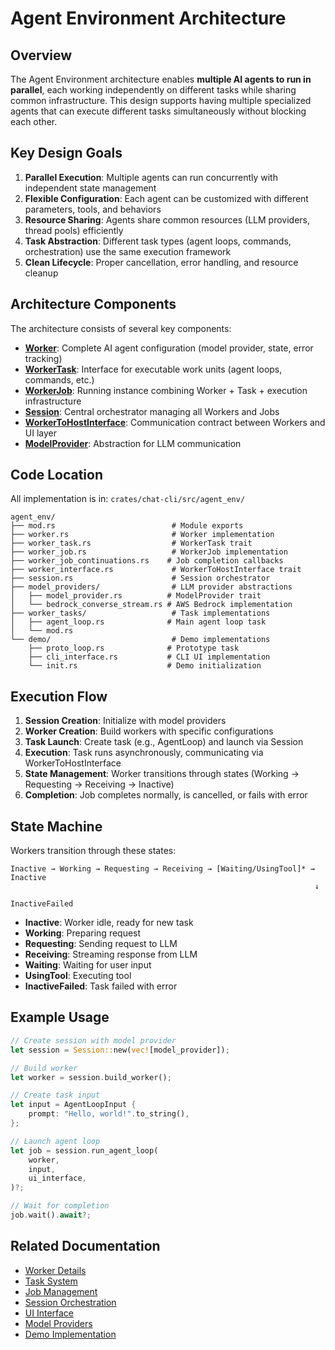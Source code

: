 # Agent Environment Architecture

## Overview

The Agent Environment architecture enables **multiple AI agents to run in parallel**, each working independently on different tasks while sharing common infrastructure. This design supports having multiple specialized agents that can execute different tasks simultaneously without blocking each other.

## Key Design Goals

1. **Parallel Execution**: Multiple agents can run concurrently with independent state management
2. **Flexible Configuration**: Each agent can be customized with different parameters, tools, and behaviors
3. **Resource Sharing**: Agents share common resources (LLM providers, thread pools) efficiently
4. **Task Abstraction**: Different task types (agent loops, commands, orchestration) use the same execution framework
5. **Clean Lifecycle**: Proper cancellation, error handling, and resource cleanup

## Architecture Components

The architecture consists of several key components:

- **[Worker](./worker.md)**: Complete AI agent configuration (model provider, state, error tracking)
- **[WorkerTask](./tasks.md)**: Interface for executable work units (agent loops, commands, etc.)
- **[WorkerJob](./job.md)**: Running instance combining Worker + Task + execution infrastructure
- **[Session](./session.md)**: Central orchestrator managing all Workers and Jobs
- **[WorkerToHostInterface](./interface.md)**: Communication contract between Workers and UI layer
- **[ModelProvider](./model-provider.md)**: Abstraction for LLM communication

## Code Location

All implementation is in: `crates/chat-cli/src/agent_env/`

```
agent_env/
├── mod.rs                          # Module exports
├── worker.rs                       # Worker implementation
├── worker_task.rs                  # WorkerTask trait
├── worker_job.rs                   # WorkerJob implementation
├── worker_job_continuations.rs    # Job completion callbacks
├── worker_interface.rs             # WorkerToHostInterface trait
├── session.rs                      # Session orchestrator
├── model_providers/                # LLM provider abstractions
│   ├── model_provider.rs          # ModelProvider trait
│   └── bedrock_converse_stream.rs # AWS Bedrock implementation
├── worker_tasks/                   # Task implementations
│   ├── agent_loop.rs              # Main agent loop task
│   └── mod.rs
└── demo/                           # Demo implementations
    ├── proto_loop.rs              # Prototype task
    ├── cli_interface.rs           # CLI UI implementation
    └── init.rs                    # Demo initialization
```

## Execution Flow

1. **Session Creation**: Initialize with model providers
2. **Worker Creation**: Build workers with specific configurations
3. **Task Launch**: Create task (e.g., AgentLoop) and launch via Session
4. **Execution**: Task runs asynchronously, communicating via WorkerToHostInterface
5. **State Management**: Worker transitions through states (Working → Requesting → Receiving → Inactive)
6. **Completion**: Job completes normally, is cancelled, or fails with error

## State Machine

Workers transition through these states:

```
Inactive → Working → Requesting → Receiving → [Waiting/UsingTool]* → Inactive
                                                                    ↓
                                                              InactiveFailed
```

- **Inactive**: Worker idle, ready for new task
- **Working**: Preparing request
- **Requesting**: Sending request to LLM
- **Receiving**: Streaming response from LLM
- **Waiting**: Waiting for user input
- **UsingTool**: Executing tool
- **InactiveFailed**: Task failed with error

## Example Usage

```rust
// Create session with model provider
let session = Session::new(vec![model_provider]);

// Build worker
let worker = session.build_worker();

// Create task input
let input = AgentLoopInput {
    prompt: "Hello, world!".to_string(),
};

// Launch agent loop
let job = session.run_agent_loop(
    worker,
    input,
    ui_interface,
)?;

// Wait for completion
job.wait().await?;
```

## Related Documentation

- [Worker Details](./worker.md)
- [Task System](./tasks.md)
- [Job Management](./job.md)
- [Session Orchestration](./session.md)
- [UI Interface](./interface.md)
- [Model Providers](./model-provider.md)
- [Demo Implementation](./demo.md)
